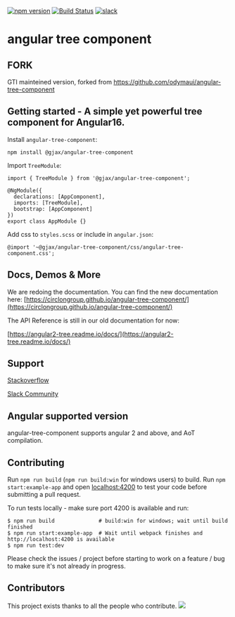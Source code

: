 [![npm version](https://badge.fury.io/js/%40circlon%2Fangular-tree-component.svg)](https://badge.fury.io/js/%40circlon%2Fangular-tree-component)
[![Build Status](https://dev.azure.com/pdsgmbh/AngularTree/_apis/build/status/AngularTreeComponent-CI?branchName=master)](https://dev.azure.com/pdsgmbh/AngularTree/_build/latest?definitionId=59&branchName=master)
<a href="https://angular-tree-component.herokuapp.com/"><img src="https://angular-tree-component.herokuapp.com/badge.svg" alt="slack" ></a>

# angular tree component

## FORK

GTI mainteined version, forked from https://github.com/odymaui/angular-tree-component

## Getting started - A simple yet powerful tree component for Angular16.  


Install `angular-tree-component`:

```npm install @gjax/angular-tree-component```

Import `TreeModule`:

```
import { TreeModule } from '@gjax/angular-tree-component';

@NgModule({
  declarations: [AppComponent],
  imports: [TreeModule],
  bootstrap: [AppComponent]
})
export class AppModule {}
```

Add css to `styles.scss` or include in `angular.json`:

```
@import '~@gjax/angular-tree-component/css/angular-tree-component.css';
```

## Docs, Demos & More
We are redoing the documentation. You can find the new documentation here:
[https://circlongroup.github.io/angular-tree-component/](https://circlongroup.github.io/angular-tree-component/)

The API Reference is still in our old documentation for now:

[https://angular2-tree.readme.io/docs/](https://angular2-tree.readme.io/docs/)

## Support
[Stackoverflow](https://stackoverflow.com/questions/tagged/angular-tree-component)

[Slack Community](https://angular-tree-component.herokuapp.com/)

## Angular supported version

angular-tree-component supports angular 2 and above, and AoT compilation.

## Contributing

Run `npm run build` (`npm run build:win` for windows users) to build. Run `npm start:example-app` and open [localhost:4200](http://localhost:4200) to test your code before submitting a pull request.

To run tests locally - make sure port 4200 is available and run:

```
$ npm run build              # build:win for windows; wait until build finished 
$ npm run start:example-app  # Wait until webpack finishes and http://localhost:4200 is available
$ npm run test:dev
```

Please check the issues / project before starting to work on a feature / bug to make sure it's not already in progress.

## Contributors

This project exists thanks to all the people who contribute.
<a href="https://github.com/CirclonGroup/angular-tree-component/graphs/contributors"><img src="https://opencollective.com/angular-tree-component/contributors.svg?width=890&button=false" /></a>
